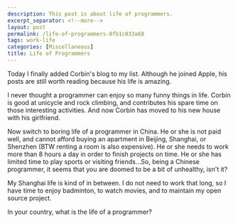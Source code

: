 ```yaml
---
description: This post is about life of programmers.
excerpt_separator: <!--more-->
layout: post
permalink: /life-of-programmers-8fb1c033a68
tags: work-life
categories: [Miscellaneous]
title: Life of Programmers
---
```

Today I finally added Corbin's blog to my list. Although he joined Apple, his posts are still worth reading because his life is amazing.
<!--more-->

I never thought a programmer can enjoy so many funny things in life. Corbin is good at unicycle and rock climbing, and contributes his spare time on those interesting activities. And now Corbin has moved to his new house with his girlfriend.

Now switch to boring life of a programmer in China. He or she is not paid well, and cannot afford buying an apartment in Beijing, Shanghai, or Shenzhen (BTW renting a room is also expensive). He or she needs to work more than 8 hours a day in order to finish projects on time. He or she has limited time to play sports or visiting friends…So, being a Chinese programmer, it seems that you are doomed to be a bit of unhealthy, isn't it?

My Shanghai life is kind of in between. I do not need to work that long, so I have time to enjoy badminton, to watch movies, and to maintain my open source project.

In your country, what is the life of a programmer?

